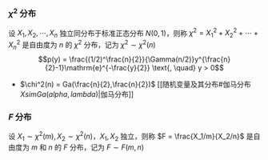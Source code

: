 ### $\chi^2$ 分布

设 $X_1, X_2, \cdots, X_n$ 独立同分布于标准正态分布 $N(0,1)$，则称 $\chi^2 = X^2_1 + X^2_2 + \cdots + X^2_n$ 是自由度为 $n$ 的 $\chi^2$ 分布，记为 $\chi^2 \sim \chi^2(n)$
$$p(y) = \frac{(1/2)^\frac{n}{2}}{\Gamma(n/2)}y^{\frac{n}{2}-1}\mathrm{e}^{-\frac{y}{2}} \text{, \quad} y > 0$$
- $\chi^2(n) = Ga(\frac{n}{2},\frac{n}{2})$ [[随机变量及其分布#伽马分布 $X sim Ga( alpha, lambda)$|伽马分布]]
### $F$ 分布

设 $X_1 \sim \chi^2(m), X_2 \sim \chi^2(n)$，$X_1, X_2$ 独立，则称 $F = \frac{X_1/m}{X_2/n}$ 是自由度为 $m$ 和 $n$ 的 $F$ 分布，记为 $F \sim F(m,n)$
$$$$